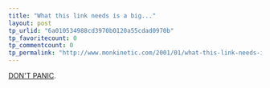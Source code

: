 ```yaml
---
title: "What this link needs is a big..."
layout: post
tp_urlid: "6a010534988cd3970b0120a55cdad0970b"
tp_favoritecount: 0
tp_commentcount: 0
tp_permalink: "http://www.monkinetic.com/2001/01/what-this-link-needs-is-a-big.html"
---
```

<a href="http://www.h2g2.com/">DON&#39;T PANIC</a>.
